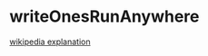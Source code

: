# writeOnesRunAnywhere
[wikipedia explanation](https://en.wikipedia.org/wiki/Write_once,_run_anywhere)
